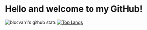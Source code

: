 # **Hello and welcome to my GitHub!**

![blodvan1's github stats](https://github-readme-stats.vercel.app/api?username=blodvan1&count_private=true)
[![Top Langs](https://github-readme-stats.vercel.app/api/top-langs/?username=blodvan1)](https://github.com/anuraghazra/github-readme-stats)
